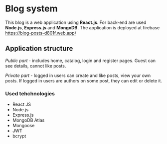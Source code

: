 # Blog system 

This blog is a web application using **React.js**. For back-end are used **Node.js**, **Express.js** and **MongoDB**. The application is deployed at firebase  <https://blog-posts-d801f.web.app/>

## Application structure
 
  *Public part* - includes home, catalog, login and register pages. Guest can see details, cannot like posts.
  
  *Private part* - logged in users can create and like posts, view your own posts. If logged in users are authors on some post, they can edit or delete it.
  
  
### Used tehchnologies 
 - React JS
 - Node.js
 - Express.js
 - MongoDB Atlas
 - Mongoose
 - JWT
 - bcrypt




